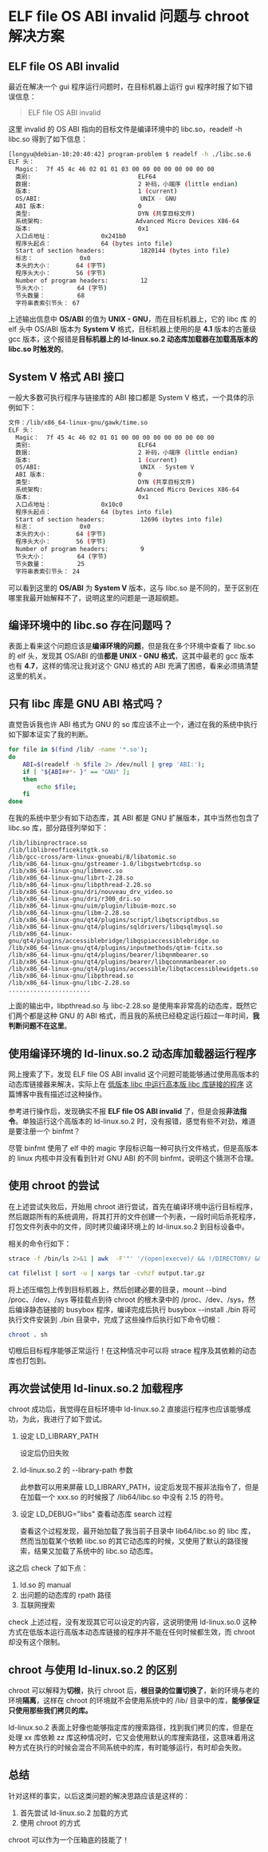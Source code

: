 # ELF file OS ABI invalid 问题与 chroot 解决方案
## ELF file OS ABI invalid
最近在解决一个 gui 程序运行问题时，在目标机器上运行 gui 程序时报了如下错误信息：

>ELF file OS ABI invalid

这里 invalid 的 OS ABI 指向的目标文件是编译环境中的 libc.so，readelf
-h libc.so 得到了如下信息：

```bash
[longyu@debian-10:20:40:42] program-problem $ readelf -h ./libc.so.6 
ELF 头：
  Magic：  7f 45 4c 46 02 01 01 03 00 00 00 00 00 00 00 00 
  类别:                              ELF64
  数据:                              2 补码，小端序 (little endian)
  版本:                              1 (current)
  OS/ABI:                            UNIX - GNU
  ABI 版本:                          0
  类型:                              DYN (共享目标文件)
  系统架构:                          Advanced Micro Devices X86-64
  版本:                              0x1
  入口点地址：              0x241b0
  程序头起点：              64 (bytes into file)
  Start of section headers:          1820144 (bytes into file)
  标志：             0x0
  本头的大小：       64 (字节)
  程序头大小：       56 (字节)
  Number of program headers:         12
  节头大小：         64 (字节)
  节头数量：         68
  字符串表索引节头： 67
```
上述输出信息中 **OS/ABI** 的值为 **UNIX - GNU**，而在目标机器上，它的 libc 库
的 elf 头中 OS/ABI 版本为 **System V** 格式，目标机器上使用的是 **4.1** 版本的古董级 gcc 版本，这个报错是**目标机器上的 ld-linux.so.2 动态库加载器在加载高版本的 libc.so 时触发的**。

## System V 格式 ABI 接口
一般大多数可执行程序与链接库的 ABI 接口都是 System V 格式，一个具体的示例如下：

```bash
文件：/lib/x86_64-linux-gnu/gawk/time.so
ELF 头：
  Magic：  7f 45 4c 46 02 01 01 00 00 00 00 00 00 00 00 00 
  类别:                              ELF64
  数据:                              2 补码，小端序 (little endian)
  版本:                              1 (current)
  OS/ABI:                            UNIX - System V
  ABI 版本:                          0
  类型:                              DYN (共享目标文件)
  系统架构:                          Advanced Micro Devices X86-64
  版本:                              0x1
  入口点地址：              0x10c0
  程序头起点：              64 (bytes into file)
  Start of section headers:          12696 (bytes into file)
  标志：             0x0
  本头的大小：       64 (字节)
  程序头大小：       56 (字节)
  Number of program headers:         9
  节头大小：         64 (字节)
  节头数量：         25
  字符串表索引节头： 24
```
可以看到这里的 **OS/ABI** 为 **System V** 版本，这与 libc.so 是不同的，至于区别在哪里我最开始解释不了，说明这里的问题是一道超纲题。

## 编译环境中的 libc.so 存在问题吗？
表面上看来这个问题应该是**编译环境的问题**，但是我在多个环境中查看了 libc.so 的 elf 头，发现其 OS/ABI 的值**都是 UNIX - GNU 格式**，这其中最老的 gcc 版本也有 **4.7**，这样的情况让我对这个 GNU 格式的 ABI 充满了困惑，看来必须搞清楚这里的机关。

## 只有 libc 库是 GNU ABI 格式吗？
直觉告诉我也许 ABI 格式为 GNU 的 so 库应该不止一个，通过在我的系统中执行如下脚本证实了我的判断。

```bash
for file in $(find /lib/ -name '*.so'); 
do 
	ABI=$(readelf -h $file 2> /dev/null | grep 'ABI:');
    if [ "${ABI##*- }" == "GNU" ];
    then 
    	echo $file; 
    fi 
done
```
在我的系统中至少有如下动态库，其 ABI 都是 GNU 扩展版本，其中当然也包含了 libc.so 库，部分路径列举如下：

```
/lib/libinproctrace.so
/lib/liblibreofficekitgtk.so
/lib/gcc-cross/arm-linux-gnueabi/8/libatomic.so
/lib/x86_64-linux-gnu/gstreamer-1.0/libgstwebrtcdsp.so
/lib/x86_64-linux-gnu/libmvec.so
/lib/x86_64-linux-gnu/librt-2.28.so
/lib/x86_64-linux-gnu/libpthread-2.28.so
/lib/x86_64-linux-gnu/dri/nouveau_drv_video.so
/lib/x86_64-linux-gnu/dri/r300_dri.so
/lib/x86_64-linux-gnu/uim/plugin/libuim-mozc.so
/lib/x86_64-linux-gnu/libm-2.28.so
/lib/x86_64-linux-gnu/qt4/plugins/script/libqtscriptdbus.so
/lib/x86_64-linux-gnu/qt4/plugins/sqldrivers/libqsqlmysql.so
/lib/x86_64-linux-gnu/qt4/plugins/accessiblebridge/libqspiaccessiblebridge.so
/lib/x86_64-linux-gnu/qt4/plugins/inputmethods/qtim-fcitx.so
/lib/x86_64-linux-gnu/qt4/plugins/bearer/libqnmbearer.so
/lib/x86_64-linux-gnu/qt4/plugins/bearer/libqconnmanbearer.so
/lib/x86_64-linux-gnu/qt4/plugins/accessible/libqtaccessiblewidgets.so
/lib/x86_64-linux-gnu/libpthread.so
/lib/x86_64-linux-gnu/libc-2.28.so
.......................
```
上面的输出中，libpthread.so 与 libc-2.28.so 是使用率非常高的动态库，既然它们两个都是这种 GNU 的 ABI 格式，而且我的系统已经稳定运行超过一年时间，**我判断问题不在这里**。

## 使用编译环境的 ld-linux.so.2 动态库加载器运行程序
网上搜索了下，发现 ELF file OS ABI invalid 这个问题可能能够通过使用高版本的动态库链接器来解决，实际上在 [低版本 libc 中运行高本版 libc 库链接的程序](https://blog.csdn.net/Longyu_wlz/article/details/108023117) 这篇博客中我有描述过这种操作。

参考进行操作后，发现确实不报 **ELF file OS ABI invalid** 了，但是会报**非法指令**。单独运行这个高版本的 ld-linux.so.2 时，没有报错，感觉有些不对劲，难道是要注册一个 binfmt？

尽管 binfmt 使用了 elf 中的 magic 字段标识每一种可执行文件格式，但是高版本的 linux 内核中并没有看到针对 GNU ABI 的不同 binfmt，说明这个猜测不合理。

## 使用 chroot 的尝试
在上述尝试失败后，开始用 chroot 进行尝试，首先在编译环境中运行目标程序，然后跟踪所有的系统调用，将其打开的文件创建一个列表，一段时间后杀死程序，打包文件列表中的文件，同时拷贝编译环境上的 ld-linux.so.2 到目标设备中。

相关的命令行如下：
```bash
strace -f /bin/ls 2>&1 | awk  -F'"' '/(open|execve)/ && !/DIRECTORY/ && !/ENOENT/{ print $2}' > filelist 
```
```bash
cat filelist | sort -u | xargs tar -cvhzf output.tar.gz
```

将上述压缩包上传到目标机器上，然后创建必要的目录，mount --bind /proc、/dev、/sys 等挂载点到待 chroot 的根木录中的 /proc、/dev、/sys，然后编译静态链接的 busybox 程序，编译完成后执行 busybox --install ./bin 将可执行文件安装到 ./bin 目录中，完成了这些操作后执行如下命令切根：

```bash
chroot . sh
```
切根后目标程序能够正常运行！在这种情况中可以将 strace 程序及其依赖的动态库也打包到。

## 再次尝试使用 ld-linux.so.2 加载程序
chroot 成功后，我觉得在目标环境中 ld-linux.so.2 直接运行程序也应该能够成功，为此，我进行了如下尝试。

1. 设定 LD_LIBRARY_PATH

	设定后仍旧失败

2. ld-linux.so.2 的 --library-path 参数

	此参数可以用来屏蔽 LD_LIBRARY_PATH，设定后发现不报非法指令了，但是在加载一个 xxx.so 的时候报了 /lib64/libc.so 中没有 2.15 的符号。

3. 设定 LD_DEBUG="libs" 查看动态库 search 过程

	查看这个过程发现，最开始加载了我当前子目录中 lib64/libc.so 的 libc 库，然而当加载某个依赖 libc.so 的其它动态库的时候，又使用了默认的路径搜索，结果又加载了系统中的 libc.so 动态库。

这之后 check 了如下点：

1. ld.so 的 manual
2. 出问题的动态库的 rpath 路径
3. 互联网搜索

check 上述过程，没有发现其它可以设定的内容，这说明使用 ld-linux.so.0 这种方式在低版本运行高版本动态库链接的程序并不能在任何时候都生效，而 chroot 却没有这个限制。

## chroot 与使用 ld-linux.so.2 的区别
chroot 可以解释为**切根**，执行 chroot 后，**根目录的位置切换了**，新的环境与老的环境**隔离**，这样在 chroot 的环境就不会使用系统中的 /lib/ 目录中的库，**能够保证只使用那些我们拷贝的库。**

ld-linux.so.2 表面上好像也能够指定库的搜索路径，找到我们拷贝的库，但是在处理 xx 库依赖 zz 库这种情况时，它又会使用默认的库搜索路径，这意味着用这种方式在执行的时候会混合不同系统中的库，有时能够运行，有时却会失败。

## 总结
针对这样的事实，以后这类问题的解决思路应该是这样的：

1. 首先尝试 ld-linux.so.2 加载的方式
2. 使用 chroot 的方式

chroot 可以作为一个压箱底的技能了！



